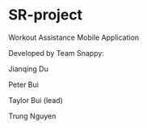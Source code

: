 # SR-project

Workout Assistance Mobile Application

Developed by Team Snappy:

Jianqing Du

Peter Bui

Taylor Bui (lead)

Trung Nguyen

